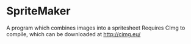 # SpriteMaker
A program which combines images into a spritesheet
Requires CImg to compile, which can be downloaded at http://cimg.eu/
